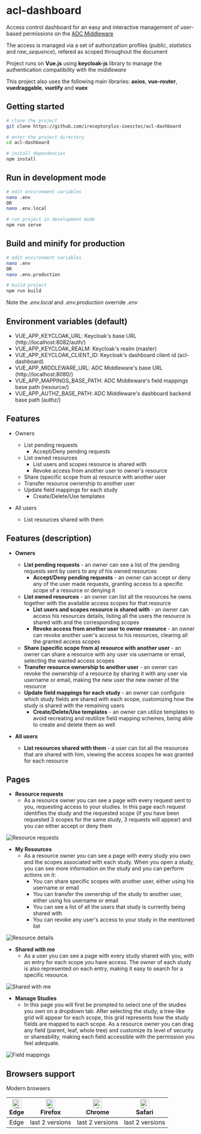 # acl-dashboard

Access control dashboard for an easy and interactive management of user-based permissions on the [ADC Middleware](https://github.com/ireceptorplus-inesctec/adc-middleware)

The access is managed via a set of authorization profiles (*public*, *statistics* and *raw_sequence*), refered as scoped throughout the document

Project runs on **Vue.js** using **keycloak-js** library to manage the authentication compatibility with the *middleware*

This project also uses the following main libraries: **axios**, **vue-router**, **vuedraggable**, **vuetify** and **vuex**

## Getting started

```bash
# clone the project
git clone https://github.com/ireceptorplus-inesctec/acl-dashboard

# enter the project directory
cd acl-dashboard

# install dependencies
npm install
```

## Run in development mode

```bash
# edit environment variables
nano .env
OR
nano .env.local

# run project in development mode
npm run serve
```

## Build and minify for production

```bash
# edit environment variables
nano .env
OR
nano .env.production

# build project
npm run build
```

Note the *.env.local* and *.env.production* override *.env*

## Environment variables (default)
- VUE_APP_KEYCLOAK_URL: Keycloak's base URL (http://localhost:8082/auth/)
- VUE_APP_KEYCLOAK_REALM: Keycloak's realm (master)
- VUE_APP_KEYCLOAK_CLIENT_ID: Keycloak's dashboard client id (acl-dashboard)
- VUE_APP_MIDDLEWARE_URL: ADC Middleware's base URL (http://localhost:8080/)
- VUE_APP_MAPPINGS_BASE_PATH: ADC Middleware's field mappings base path (resource/)
- VUE_APP_AUTHZ_BASE_PATH: ADC Middleware's dashboard backend base path (authz/)

## Features

- Owners
  - List pending requests
    - Accept/Deny pending requests
  - List owned resources
    - List users and scopes resource is shared with
    - Revoke access from another user to owner's resource
  - Share (specific scope from a) resource with another user
  - Transfer resource ownership to another user
  - Update field mappings for each study
    - Create/Delete/Use templates

- All users
  - List resources shared with them

## Features (description)

- **Owners**
  - **List pending requests** - an owner can see a list of the pending requests sent by users to any of his owned resources
    - **Accept/Deny pending requests** - an owner can accept or deny any of the user made requests, granting access to a specific scope of a resource or denying it
  - **List owned resources** - an owner can list all the resources he owns together with the available access scopes for that resource
    - **List users and scopes resource is shared with** - an owner can access his resources details, listing all the users the resource is shared with and the corresponding scopes
    - **Revoke access from another user to owner resource** - an owner can revoke another user's access to his resources, clearing all the granted access scopes
  - **Share (specific scope from a) resource with another user** - an owner can share a resource with any user via username or email, selecting the wanted access scopes
  - **Transfer resource ownership to another user** - an owner can revoke the ownership of a resource by sharing it with any user via username or email, making the new user the new owner of the resource
  - **Update field mappings for each study** - an owner can configure which study fields are shared with each scope, customizing how the study is shared with the remaining users
    - **Create/Delete/Use templates** - an owner can utilize templates to avoid recreating and reutilize field mapping schemes, being able to create and delete them as well

- **All users**
  - **List resources shared with them** - a user can list all the resources that are shared with him, viewing the access scopes he was granted for each resource

## Pages

- **Resource requests**
  - As a resource owner you can see a page with every request sent to you, requesting access to your studies. In this page each request identifies the study and the requested scope (if you have been requested 3 scopes for the same study, 3 requests will appear) and you can either accept or deny them

![Resource requests](./docs/resource_requests.png)

- **My Resources**
  - As a resource owner you can see a page with every study you own and the scopes associated with each study. When you open a study, you can see more information on the study and you can perform actions on it:
    - You can share specific scopes with another user, either using his username or email
    - You can transfer the ownership of the study to another user, either using his username or email
    - You can see a list of all the users that study is currently being shared with
    - You can revoke any user's access to your study in the mentioned list

![Resource details](./docs/resource_details.png)

- **Shared with me**
  - As a user you can see a page with every study shared with you, with an entry for each scope you have access. The owner of each study is also represented on each entry, making it easy to search for a specific resource. 

![Shared with me](./docs/shared_with_me.png)

- **Manage Studies**
  - In this page you will first be prompted to select one of the studies you own on a dropdown tab. After selecting the study, a tree-like grid will appear for each scope, this grid represents how the study fields are mapped to each scope. As a resource owner you can drag any field (parent, leaf, whole tree) and customize its level of security or shareability, making each field accessible with the permission you feel adequate.

![Field mappings](./docs/field_mappings.png)


## Browsers support

Modern browsers

| [<img src="https://raw.githubusercontent.com/alrra/browser-logos/master/src/edge/edge_48x48.png" alt="IE / Edge" width="24px" height="24px" />](http://godban.github.io/browsers-support-badges/)<br/>Edge | [<img src="https://raw.githubusercontent.com/alrra/browser-logos/master/src/firefox/firefox_48x48.png" alt="Firefox" width="24px" height="24px" />](http://godban.github.io/browsers-support-badges/)<br/>Firefox | [<img src="https://raw.githubusercontent.com/alrra/browser-logos/master/src/chrome/chrome_48x48.png" alt="Chrome" width="24px" height="24px" />](http://godban.github.io/browsers-support-badges/)<br/>Chrome | [<img src="https://raw.githubusercontent.com/alrra/browser-logos/master/src/safari/safari_48x48.png" alt="Safari" width="24px" height="24px" />](http://godban.github.io/browsers-support-badges/)<br/>Safari |
| --------- | --------- | --------- | --------- |
| Edge| last 2 versions| last 2 versions| last 2 versions
